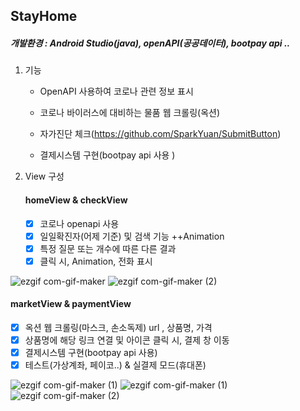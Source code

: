 ## StayHome

 ##### 개발환경 : Android Studio(java), openAPI(공공데이터), bootpay api .. 

1. 기능

   - OpenAPI 사용하여 코로나 관련 정보 표시

   - 코로나 바이러스에 대비하는 물품  웹 크롤링(옥션)

   - 자가진단 체크(https://github.com/SparkYuan/SubmitButton)

   - 결제시스템 구현(bootpay api 사용 )

     

2. View 구성

   #### homeView & checkView 

   - [x] 코로나 openapi 사용
   - [x] 일일확진자(어제 기준) 및 검색 기능 ++Animation
   - [x] 특정 질문 또는 개수에 따른 다른 결과
   - [x] 클릭 시, Animation, 전화 표시

![ezgif com-gif-maker](https://user-images.githubusercontent.com/39898938/100467089-4b293c80-3115-11eb-83ad-833d8c155687.gif)                                                      ![ezgif com-gif-maker (2)](https://user-images.githubusercontent.com/39898938/100466908-069da100-3115-11eb-9c69-ca419c4138de.gif)  



#### 	marketView & paymentView

- [x] 옥션 웹 크롤링(마스크, 손소독제) url , 상품명, 가격
- [x] 상품명에 해당 링크 연결 및 아이콘 클릭 시, 결제 창 이동
- [x] 결제시스템 구현(bootpay api 사용)
- [x] 테스트(가상계좌, 페이코..) & 실결제 모드(휴대폰)

![ezgif com-gif-maker (1)](https://user-images.githubusercontent.com/39898938/100466859-f1287700-3114-11eb-8a48-8a2552738428.gif)  ![ezgif com-gif-maker (1)](https://user-images.githubusercontent.com/39898938/102724743-337c5700-4355-11eb-90b9-4b874cf6cb7d.gif)   ![ezgif com-gif-maker (2)](https://user-images.githubusercontent.com/39898938/102724748-370fde00-4355-11eb-9025-37111f421bd9.gif) 

